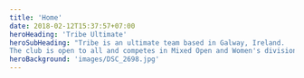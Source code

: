 ```yaml
---
title: 'Home'
date: 2018-02-12T15:37:57+07:00
heroHeading: 'Tribe Ultimate'
heroSubHeading: "Tribe is an ultimate team based in Galway, Ireland.
The club is open to all and competes in Mixed Open and Women's divisions."
heroBackground: 'images/DSC_2698.jpg'
---
```

